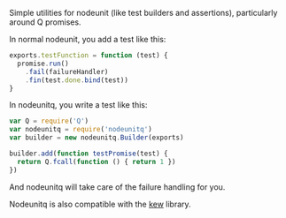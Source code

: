 Simple utilities for nodeunit (like test builders and assertions),
particularly around Q promises.

In normal nodeunit, you add a test like this:

```js
exports.testFunction = function (test) {
  promise.run()
    .fail(failureHandler)
    .fin(test.done.bind(test))
}
```

In nodeunitq, you write a test like this:

```js
var Q = require('Q')
var nodeunitq = require('nodeunitq')
var builder = new nodeunitq.Builder(exports)

builder.add(function testPromise(test) {
  return Q.fcall(function () { return 1 })
})
```

And nodeunitq will take care of the failure handling for you.

Nodeunitq is also compatible with the [kew](https://github.com/Obvious/kew)
library.
